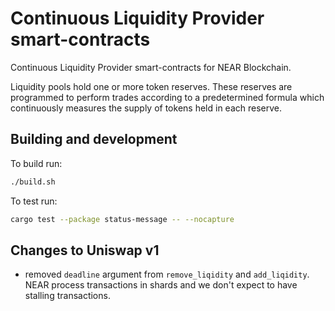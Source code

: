 # Continuous Liquidity Provider smart-contracts

Continuous Liquidity Provider smart-contracts for NEAR Blockchain.

Liquidity pools hold one or more token reserves. These reserves are programmed to perform trades according to a predetermined formula which continuously measures the supply of tokens held in each reserve.

## Building and development

To build run:
```bash
./build.sh
```

To test run:
```bash
cargo test --package status-message -- --nocapture
```


## Changes to Uniswap v1

+ removed `deadline` argument from `remove_liqidity` and `add_liqidity`. NEAR process transactions in shards and we don't expect to have stalling transactions.

